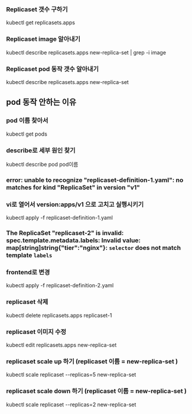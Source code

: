 ### Replicaset 갯수 구하기
kubectl get replicasets.apps

### Replicaset image 알아내기
kubectl describe replicasets.apps new-replica-set | grep -i image

### Replicaset pod 동작 갯수 알아내기
kubectl describe replicasets.apps new-replica-set

## pod 동작 안하는 이유 
### pod 이름 찾아서
kubectl get pods 

### describe로 세부 원인 찾기
kubectl describe pod pod이름 

### error: unable to recognize "replicaset-definition-1.yaml": no matches for kind "ReplicaSet" in version "v1"
### vi로 열어서 version:apps/v1 으로 고치고 실행시키기
kubectl apply -f replicaset-definition-1.yaml

### The ReplicaSet "replicaset-2" is invalid: spec.template.metadata.labels: Invalid value: map[string]string{"tier":"nginx"}: `selector` does not match template `labels`
### frontend로 변경
kubectl apply -f replicaset-definition-2.yaml

### replicaset 삭제
kubectl delete replicasets.apps replicaset-1

### replicaset 이미지 수정 
kubectl edit replicasets.apps new-replica-set

### replicaset scale up 하기 (replicaset 이름 = new-replica-set )
kubectl scale replicaset --replicas=5 new-replica-set

### replicaset scale down 하기 (replicaset 이름 = new-replica-set )
kubectl scale replicaset --replicas=2 new-replica-set

